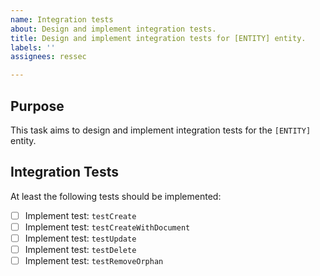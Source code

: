 ```yaml
---
name: Integration tests
about: Design and implement integration tests.
title: Design and implement integration tests for [ENTITY] entity.
labels: ''
assignees: ressec

---
```


## Purpose

This task aims to design and implement integration tests for the `[ENTITY]` entity.

## Integration Tests 

At least the following tests should be implemented:

- [ ] Implement test: `testCreate`
- [ ] Implement test: `testCreateWithDocument`
- [ ] Implement test: `testUpdate`
- [ ] Implement test: `testDelete`
- [ ] Implement test: `testRemoveOrphan`
